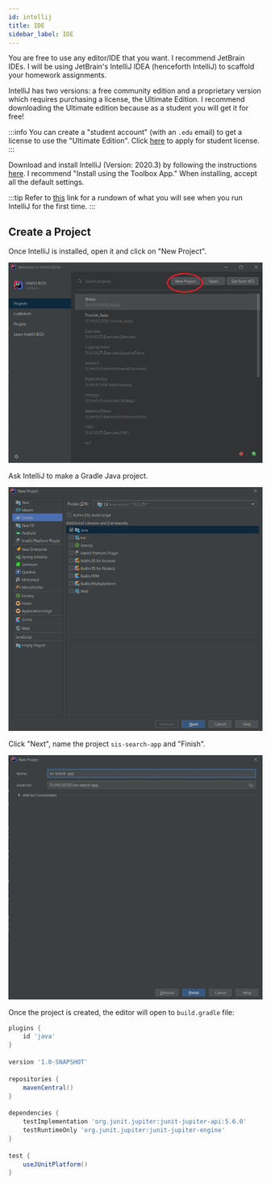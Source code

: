 ```yaml
---
id: intellij
title: IDE
sidebar_label: IDE
---
```


You are free to use any editor/IDE that you want. I recommend JetBrain IDEs. I will be using JetBrain's IntelliJ IDEA (henceforth IntelliJ) to scaffold your homework assignments.

IntelliJ has two versions: a free community edition and a proprietary version which requires purchasing a license, the Ultimate Edition. I recommend downloading the Ultimate edition because as a student you will get it for free!

:::info
You can create a "student account" (with an `.edu` email) to get a license to use the "Ultimate Edition". Click [here](https://www.jetbrains.com/student/) to apply for student license.
:::

Download and install IntelliJ (Version: 2020.3) by following the instructions [here](https://www.jetbrains.com/help/idea/installation-guide.html). I recommend "Install using the Toolbox App." When installing, accept all the default settings.

:::tip
Refer to [this](https://www.jetbrains.com/help/idea/run-for-the-first-time.html) link for a rundown of what you will see when you run IntelliJ for the first time.
:::

## Create a Project

Once IntelliJ is installed, open it and click on "New Project".

![](../../../static/img/ide1.png)

Ask IntelliJ to make a Gradle Java project.

![](../../../static/img/ide2.png)

Click "Next", name the project `sis-search-app` and "Finish". 

![](../../../static/img/ide3.jpg)

Once the project is created, the editor will open to `build.gradle` file:

```groovy
plugins {
    id 'java'
}

version '1.0-SNAPSHOT'

repositories {
    mavenCentral()
}

dependencies {
    testImplementation 'org.junit.jupiter:junit-jupiter-api:5.6.0'
    testRuntimeOnly 'org.junit.jupiter:junit-jupiter-engine'
}

test {
    useJUnitPlatform()
}
```